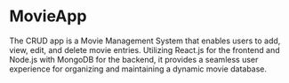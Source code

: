 # MovieApp
The CRUD app is a Movie Management System that enables users to add, view, edit, and delete movie entries. Utilizing React.js for the frontend and Node.js with MongoDB for the backend, it provides a seamless user experience for organizing and maintaining a dynamic movie database.
